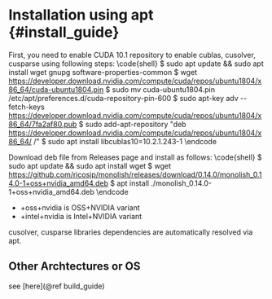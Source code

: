 # Installation using apt {#install_guide}

First, you need to enable CUDA 10.1 repository to enable cublas, cusolver, cusparse using following steps:
\code{shell}
$ sudo apt update && sudo apt install wget gnupg software-properties-common
$ wget https://developer.download.nvidia.com/compute/cuda/repos/ubuntu1804/x86_64/cuda-ubuntu1804.pin
$ sudo mv cuda-ubuntu1804.pin /etc/apt/preferences.d/cuda-repository-pin-600
$ sudo apt-key adv --fetch-keys https://developer.download.nvidia.com/compute/cuda/repos/ubuntu1804/x86_64/7fa2af80.pub
$ sudo add-apt-repository "deb https://developer.download.nvidia.com/compute/cuda/repos/ubuntu1804/x86_64/ /"
$ sudo apt install libcublas10=10.2.1.243-1
\endcode

Download deb file from Releases page and install as follows:
\code{shell}
$ sudo apt update && sudo apt install wget
$ wget https://github.com/ricosjp/monolish/releases/download/0.14.0/monolish_0.14.0-1+oss+nvidia_amd64.deb
$ apt install ./monolish_0.14.0-1+oss+nvidia_amd64.deb
\endcode

- +oss+nvidia is OSS+NVIDIA variant
- +intel+nvidia is Intel+NVIDIA variant

cusolver, cusparse libraries dependencies are automatically resolved via apt.

## Other Archtectures or OS
see [here](@ref build_guide)

